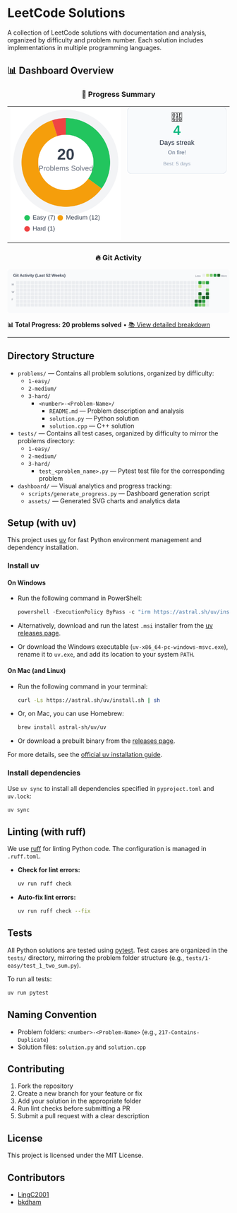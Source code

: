 # LeetCode Solutions

A collection of LeetCode solutions with documentation and analysis, organized by difficulty and problem number. Each solution includes implementations in multiple programming languages.

## 📊 Dashboard Overview

<div align="center">

### 🎯 **Progress Summary**
<table>
<tr>
<td align="center" valign="top">
<img src="dashboard/assets/difficulty_progress.svg" alt="Difficulty Progress Ring" />
</td>
<td align="center" valign="top">
<img src="dashboard/assets/streak_counter.svg" alt="Streak Counter" />
</td>
</tr>
</table>

### 🔥 **Git Activity**
<img src="dashboard/assets/activity_heatmap.svg" alt="Git Activity Heatmap" />

</div>

**📊 Total Progress: 20 problems solved** • [📚 View detailed breakdown](problems/)

---

## Directory Structure

- `problems/` — Contains all problem solutions, organized by difficulty:
  - `1-easy/`
  - `2-medium/`
  - `3-hard/`
    - `<number>-<Problem-Name>/`
      - `README.md` — Problem description and analysis
      - `solution.py` — Python solution
      - `solution.cpp` — C++ solution
- `tests/` — Contains all test cases, organized by difficulty to mirror the problems directory:
  - `1-easy/`
  - `2-medium/`
  - `3-hard/`
    - `test_<problem_name>.py` — Pytest test file for the corresponding problem
- `dashboard/` — Visual analytics and progress tracking:
  - `scripts/generate_progress.py` — Dashboard generation script
  - `assets/` — Generated SVG charts and analytics data

## Setup (with uv)

This project uses [uv](https://github.com/astral-sh/uv) for fast Python environment management and dependency installation.

### Install uv

#### On Windows

- Run the following command in PowerShell:

  ```powershell
  powershell -ExecutionPolicy ByPass -c "irm https://astral.sh/uv/install.ps1 | iex"
  ```

- Alternatively, download and run the latest `.msi` installer from the [uv releases page](https://github.com/astral-sh/uv/releases).
- Or download the Windows executable (`uv-x86_64-pc-windows-msvc.exe`), rename it to `uv.exe`, and add its location to your system `PATH`.

#### On Mac (and Linux)

- Run the following command in your terminal:

  ```sh
  curl -Ls https://astral.sh/uv/install.sh | sh
  ```

- Or, on Mac, you can use Homebrew:

  ```sh
  brew install astral-sh/uv/uv
  ```

- Or download a prebuilt binary from the [releases page](https://github.com/astral-sh/uv/releases).

For more details, see the [official uv installation guide](https://docs.astral.sh/uv/guides/install-python/).

### Install dependencies

Use `uv sync` to install all dependencies specified in `pyproject.toml` and `uv.lock`:

```sh
uv sync
```

## Linting (with ruff)

We use [ruff](https://github.com/astral-sh/ruff) for linting Python code. The configuration is managed in `.ruff.toml`.

- **Check for lint errors:**
  ```sh
  uv run ruff check
  ```
- **Auto-fix lint errors:**
  ```sh
  uv run ruff check --fix
  ```

## Tests

All Python solutions are tested using [pytest](https://docs.pytest.org/). Test cases are organized in the `tests/` directory, mirroring the problem folder structure (e.g., `tests/1-easy/test_1_two_sum.py`).

To run all tests:

```sh
uv run pytest
```

## Naming Convention

- Problem folders: `<number>-<Problem-Name>` (e.g., `217-Contains-Duplicate`)
- Solution files: `solution.py` and `solution.cpp`

## Contributing

1. Fork the repository
2. Create a new branch for your feature or fix
3. Add your solution in the appropriate folder
4. Run lint checks before submitting a PR
5. Submit a pull request with a clear description

## License

This project is licensed under the MIT License.

## Contributors

- [LingC2001](https://github.com/LingC2001)
- [bkdham](https://github.com/bkdham)

<!-- Add your GitHub username above to be listed as a contributor! -->